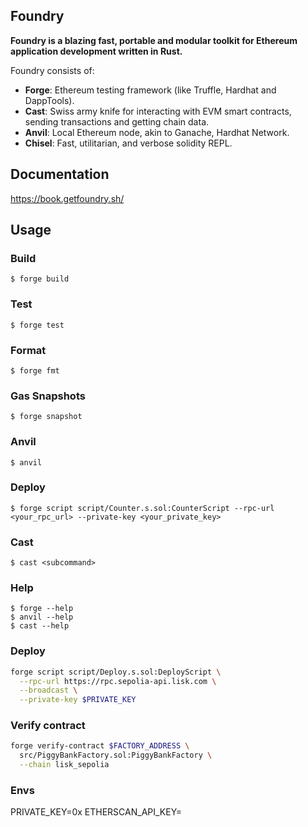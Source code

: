 ## Foundry

**Foundry is a blazing fast, portable and modular toolkit for Ethereum application development written in Rust.**

Foundry consists of:

-   **Forge**: Ethereum testing framework (like Truffle, Hardhat and DappTools).
-   **Cast**: Swiss army knife for interacting with EVM smart contracts, sending transactions and getting chain data.
-   **Anvil**: Local Ethereum node, akin to Ganache, Hardhat Network.
-   **Chisel**: Fast, utilitarian, and verbose solidity REPL.

## Documentation

https://book.getfoundry.sh/

## Usage

### Build

```shell
$ forge build
```

### Test

```shell
$ forge test
```

### Format

```shell
$ forge fmt
```

### Gas Snapshots

```shell
$ forge snapshot
```

### Anvil

```shell
$ anvil
```

### Deploy

```shell
$ forge script script/Counter.s.sol:CounterScript --rpc-url <your_rpc_url> --private-key <your_private_key>
```

### Cast

```shell
$ cast <subcommand>
```

### Help

```shell
$ forge --help
$ anvil --help
$ cast --help
```
### Deploy
```bash
forge script script/Deploy.s.sol:DeployScript \
  --rpc-url https://rpc.sepolia-api.lisk.com \
  --broadcast \
  --private-key $PRIVATE_KEY
```
### Verify contract
``` bash 
forge verify-contract $FACTORY_ADDRESS \
  src/PiggyBankFactory.sol:PiggyBankFactory \
  --chain lisk_sepolia
  ```
### Envs
PRIVATE_KEY=0x
ETHERSCAN_API_KEY=
